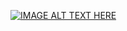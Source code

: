 [![IMAGE ALT TEXT HERE](http://i.ytimg.com/vi/rsB8y3uh0Lg/maxresdefault.jpg)](https://youtu.be/rsB8y3uh0Lg)
